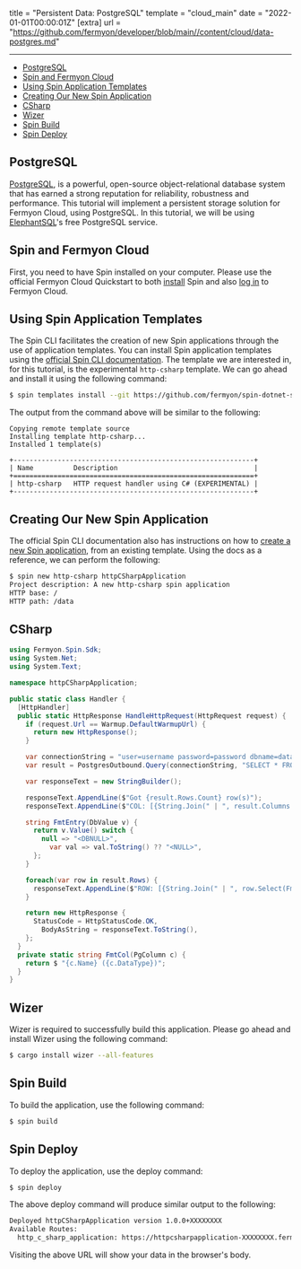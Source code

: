 title = "Persistent Data: PostgreSQL"
template = "cloud_main"
date = "2022-01-01T00:00:01Z"
[extra]
url = "https://github.com/fermyon/developer/blob/main//content/cloud/data-postgres.md"

---
- [PostgreSQL](#postgresql)
- [Spin and Fermyon Cloud](#spin-and-fermyon-cloud)
- [Using Spin Application Templates](#using-spin-application-templates)
- [Creating Our New Spin Application](#creating-our-new-spin-application)
- [CSharp](#csharp)
- [Wizer](#wizer)
- [Spin Build](#spin-build)
- [Spin Deploy](#spin-deploy)

## PostgreSQL

[PostgreSQL](https://www.postgresql.org/), is a powerful, open-source object-relational database system that has earned a strong reputation for reliability, robustness and performance. This tutorial will implement a persistent storage solution for Fermyon Cloud, using PostgreSQL. In this tutorial, we will be using [ElephantSQL](https://www.elephantsql.com/plans.html)'s free PostgreSQL service.

## Spin and Fermyon Cloud

First, you need to have Spin installed on your computer. Please use the official Fermyon Cloud Quickstart to both [install](/cloud/quickstart#install-spin) Spin and also [log in](/cloud/quickstart#log-in-to-the-fermyon-cloud) to Fermyon Cloud.

## Using Spin Application Templates

The Spin CLI facilitates the creation of new Spin applications through the use of application templates. You can install Spin application templates using the [official Spin CLI documentation](/cloud/cli-reference#templates). The template we are interested in, for this tutorial, is the experimental `http-csharp` template. We can go ahead and install it using the following command:

<!-- @selectiveCpy -->

```bash
$ spin templates install --git https://github.com/fermyon/spin-dotnet-sdk --branch main --update
```

The output from the command above will be similar to the following:

<!-- @nocpy -->

```text
Copying remote template source
Installing template http-csharp...
Installed 1 template(s)

+------------------------------------------------------------+
| Name          Description                                  |
+============================================================+
| http-csharp   HTTP request handler using C# (EXPERIMENTAL) |
+------------------------------------------------------------+
```

## Creating Our New Spin Application

The official Spin CLI documentation also has instructions on how to [create a new Spin application](/cloud/cli-reference#new), from an existing template. Using the docs as a reference, we can perform the following:

<!-- @selectiveCpy -->

```bash
$ spin new http-csharp httpCSharpApplication
Project description: A new http-csharp spin application
HTTP base: /
HTTP path: /data
```

## CSharp

<!-- @nocpy -->

```csharp
using Fermyon.Spin.Sdk;
using System.Net;
using System.Text;

namespace httpCSharpApplication;

public static class Handler {
  [HttpHandler]
  public static HttpResponse HandleHttpRequest(HttpRequest request) {
    if (request.Url == Warmup.DefaultWarmupUrl) {
      return new HttpResponse();
    }

    var connectionString = "user=username password=password dbname=databasename host=127.0.0.1";
    var result = PostgresOutbound.Query(connectionString, "SELECT * FROM myTable");

    var responseText = new StringBuilder();

    responseText.AppendLine($"Got {result.Rows.Count} row(s)");
    responseText.AppendLine($"COL: [{String.Join(" | ", result.Columns.Select(FmtCol))}]");

    string FmtEntry(DbValue v) {
      return v.Value() switch {
        null => "<DBNULL>",
          var val => val.ToString() ?? "<NULL>",
      };
    }

    foreach(var row in result.Rows) {
      responseText.AppendLine($"ROW: [{String.Join(" | ", row.Select(FmtEntry))}]");
    }

    return new HttpResponse {
      StatusCode = HttpStatusCode.OK,
        BodyAsString = responseText.ToString(),
    };
  }
  private static string FmtCol(PgColumn c) {
    return $ "{c.Name} ({c.DataType})";
  }
}
```

## Wizer

Wizer is required to successfully build this application. Please go ahead and install Wizer using the following command:

<!-- @selectiveCpy -->

```bash
$ cargo install wizer --all-features
```

## Spin Build

To build the application, use the following command:

<!-- @selectiveCpy -->

```bash
$ spin build
```

## Spin Deploy

To deploy the application, use the deploy command:

<!-- @selectiveCpy -->

```bash
$ spin deploy
```

The above deploy command will produce similar output to the following:

<!-- @nocpy -->

```bash
Deployed httpCSharpApplication version 1.0.0+XXXXXXXX
Available Routes:
  http_c_sharp_application: https://httpcsharpapplication-XXXXXXXX.fermyon.app/data
```

Visiting the above URL will show your data in the browser's body.